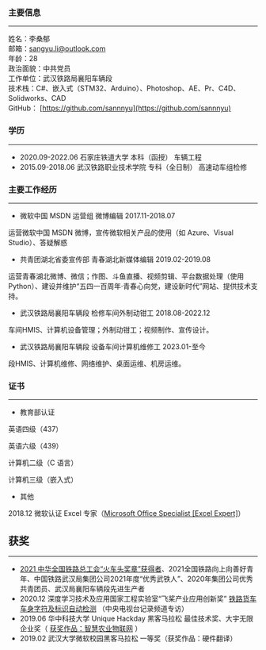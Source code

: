 ### 主要信息
---
姓名：李桑郁<br>邮箱：sangyu.li@outlook.com<br>年龄：28<br>政治面貌：中共党员<br>工作单位：武汉铁路局襄阳车辆段<br>技术栈：C#、嵌入式（STM32、Arduino）、Photoshop、AE、Pr、C4D、Solidworks、CAD<br>GitHub： [https://github.com/sannnyu](https://github.com/sannnyu)<br>

### 学历
---
* 2020.09-2022.06 石家庄铁道大学 本科（函授） 车辆工程
* 2015.09-2018.06 武汉铁路职业技术学院 专科（全日制） 高速动车组检修

### 主要工作经历
---
*  微软中国 MSDN 运营组    微博编辑    2017.11-2018.07  

运营微软中国 MSDN 微博，宣传微软相关产品的使用（如 Azure、Visual Studio）、答疑解惑

* 共青团湖北省委宣传部    青春湖北新媒体编辑    2019.02-2019.08
 
 运营青春湖北微博、微信；作图、斗鱼直播、视频剪辑、平台数据处理（使用 Python）、建设并维护“五四一百周年·青春心向党，建设新时代”网站、提供技术支持。

* 武汉铁路局襄阳车辆段    检修车间外制动钳工    2018.08-2022.12
 
 车间HMIS、计算机设备管理；外制动钳工；视频制作、宣传设计。
 
 * 武汉铁路局襄阳车辆段    设备车间计算机维修工    2023.01-至今
 
 段HMIS、计算机维修、网络维护、桌面运维、机房运维。
 

### 证书
---
* 教育部认证

英语四级（437）

英语六级（439）

计算机二级（C 语言）

计算机三级（嵌入式）

* 其他

2018.12 微软认证 Excel 专家（[Microsoft Office Specialist [Excel Expert]](https://docs.microsoft.com/zh-cn/learn/certifications/mos-excel-2016/)）

## 获奖
---
* [2021 中华全国铁路总工会“火车头奖章”获得者](https://baike.baidu.com/item/全国铁路系统火车头奖奖章/3403539?fromtitle=火车头奖章)、2021全国铁路向上向善好青年、中国铁路武汉局集团公司2021年度“优秀武铁人”、2020年集团公司优秀共青团员、武汉局襄阳车辆段先进生产者
* 2020.12 深度学习技术及应用国家工程实验室“飞桨产业应用创新奖” [铁路货车车身字符及标识自动检测](https://www.paddlepaddle.org.cn/support/news?action=detail&id=2665) （中央电视台记录频道专访）
* 2019.06 华中科技大学 Unique Hackday 黑客马拉松 最佳技术奖、大宇无限企业奖（ [获奖作品：智慧农业物联网](https://mp.weixin.qq.com/s/KIxtdPEjKSgSHqK__4h9Bw) ）
* 2019.02 武汉大学微软校园黑客马拉松 一等奖（获奖作品：硬件翻译）

